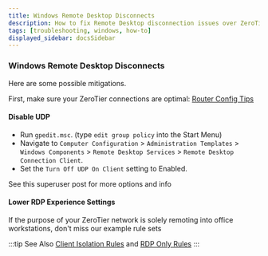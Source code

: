 ```yaml
---
title: Windows Remote Desktop Disconnects
description: How to fix Remote Desktop disconnection issues over ZeroTier networks
tags: [troubleshooting, windows, how-to]
displayed_sidebar: docsSidebar
---
```


### Windows Remote Desktop Disconnects

Here are some possible mitigations.

First, make sure your ZeroTier connections are optimal: [Router Config Tips](/routertips)

#### Disable UDP

- Run `gpedit.msc`. (type `edit group policy` into the Start Menu)
- Navigate to `Computer Configuration` > `Administration Templates` > `Windows Components` > `Remote Desktop Services` > `Remote Desktop Connection Client`.
- Set the `Turn Off UDP On Client` setting to Enabled.

See this superuser post for more options and info

#### Lower RDP Experience Settings

If the purpose of your ZeroTier network is solely remoting into office workstations, don't miss our example rule sets

:::tip See Also
[Client Isolation Rules](/faq-rules.md#client-isolation) and [RDP Only Rules](/faq-rules#rdp-only)
:::
